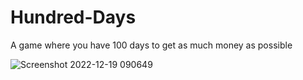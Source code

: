 # Hundred-Days

A game where you have 100 days to get as much money as possible

![Screenshot 2022-12-19 090649](https://user-images.githubusercontent.com/76414005/208481259-23bd62ab-1b99-4f9f-9be5-c1bb2d808bae.png)
